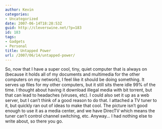 ```yaml
---
author: Kevin
categories:
- Uncategorized
date: 2007-06-14T18:28:53Z
guid: http://cleverswine.net/?p=183
id: 183
tags:
- Gadgets
- Personal
title: Untapped Power
url: /2007/06/14/untapped-power/
---
```


So, now that I have a super cool, tiny, quiet computer that is always on (because it holds all of my documents and multimedia for the other computers on my network), I feel like it should be doing something. It serves up files for my other computers, but it still sits there idle 99% of the time. I thought about having it download illegal media with bit torrent, but that can lead to headaches (viruses, etc). I could also set it up as a web server, but I can&#8217;t think of a good reason to do that. I attached a TV tuner to it, but quickly ran out of ideas to make that cool. The picture isn&#8217;t good enough to use it as a media center, and we have DirecTV which means the tuner can&#8217;t control channel switching, etc. Anyway&#8230; I had nothing else to write about, so there you go.